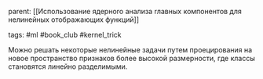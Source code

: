 parent: [[Использование ядерноrо анализа rлавных компонентов для нелинейных отображающих функций]]

tags: #ml #book_club #kernel_trick 

Можно решать некоторые нелинейные задачи путем проецирования на новое пространство признаков более высокой размерности, где классы становятся линейно разделимыми.

